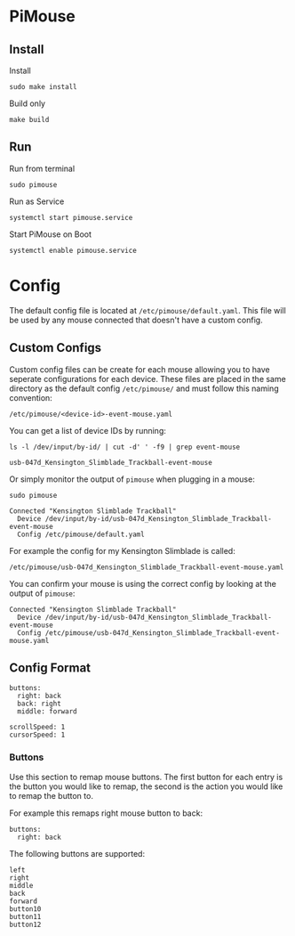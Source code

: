 # PiMouse
## Install
Install
```
sudo make install
```
Build only
```
make build
```

## Run
Run from terminal
```
sudo pimouse
```
Run as Service
```
systemctl start pimouse.service
```
Start PiMouse on Boot
```
systemctl enable pimouse.service
```

# Config
The default config file is located at `/etc/pimouse/default.yaml`. This file will be used by any mouse connected that doesn't have a custom config.

## Custom Configs
Custom config files can be create for each mouse allowing you to have seperate configurations for each device. These files are placed in the same directory as the default config `/etc/pimouse/` and must follow this naming convention:
```
/etc/pimouse/<device-id>-event-mouse.yaml
```

You can get a list of device IDs by running:
```
ls -l /dev/input/by-id/ | cut -d' ' -f9 | grep event-mouse

usb-047d_Kensington_Slimblade_Trackball-event-mouse
```

Or simply monitor the output of `pimouse` when plugging in a mouse:
```
sudo pimouse

Connected "Kensington Slimblade Trackball"
  Device /dev/input/by-id/usb-047d_Kensington_Slimblade_Trackball-event-mouse
  Config /etc/pimouse/default.yaml
```

For example the config for my Kensington Slimblade is called:
```
/etc/pimouse/usb-047d_Kensington_Slimblade_Trackball-event-mouse.yaml
```

You can confirm your mouse is using the correct config by looking at the output of `pimouse`:
```
Connected "Kensington Slimblade Trackball"
  Device /dev/input/by-id/usb-047d_Kensington_Slimblade_Trackball-event-mouse
  Config /etc/pimouse/usb-047d_Kensington_Slimblade_Trackball-event-mouse.yaml
```

## Config Format
```
buttons:
  right: back
  back: right
  middle: forward

scrollSpeed: 1
cursorSpeed: 1
```

### Buttons
Use this section to remap mouse buttons. The first button for each entry is the button you would like to remap, the second is the action you would like to remap the button to.

For example this remaps right mouse button to back:
```
buttons:
  right: back
```

The following buttons are supported:
```
left
right
middle
back
forward
button10
button11
button12
```
